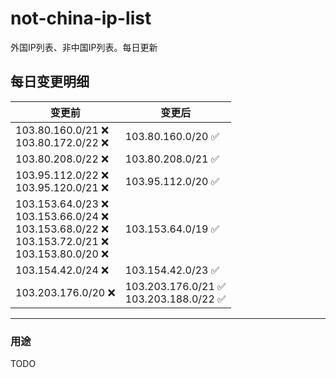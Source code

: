# not-china-ip-list
外国IP列表、非中国IP列表。每日更新

每日变更明细
--------------------
|  变更前   | 变更后 |
|  ----  | ----  |
|  103.80.160.0/21 :x: <br> 103.80.172.0/22 :x: <br> | 103.80.160.0/20 :white_check_mark: | 
|  103.80.208.0/22 :x:  | 103.80.208.0/21 :white_check_mark: | 
|  103.95.112.0/22 :x: <br> 103.95.120.0/21 :x: <br> | 103.95.112.0/20 :white_check_mark: | 
|  103.153.64.0/23 :x: <br> 103.153.66.0/24 :x: <br> 103.153.68.0/22 :x: <br> 103.153.72.0/21 :x: <br> 103.153.80.0/20 :x: <br> | 103.153.64.0/19 :white_check_mark: | 
|  103.154.42.0/24 :x:  | 103.154.42.0/23 :white_check_mark: | 
|  103.203.176.0/20 :x:  | 103.203.176.0/21 :white_check_mark: <br> 103.203.188.0/22 :white_check_mark: <br>  | 

--------------------
### 用途
TODO
